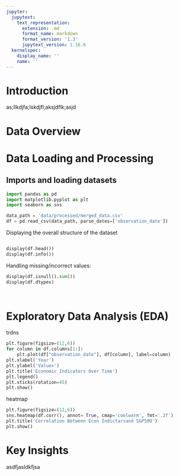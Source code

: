 ```yaml
---
jupyter:
  jupytext:
    text_representation:
      extension: .md
      format_name: markdown
      format_version: '1.3'
      jupytext_version: 1.16.6
  kernelspec:
    display_name: ''
    name: ''
---
```

# Introduction
as;llkdjfa;lskdjfl;aksjdflk;asjd


# Data Overview


# Data Loading and Processing
## Imports and loading datasets

```python
import pandas as pd
import matplotlib.pyplot as plt
import seaborn as sns

data_path = 'data/processed/merged_data.csv'
df = pd.read_csv(data_path, parse_dates=['observation_date'])
```

Displaying the overall structure of the dataset

```py

display(df.head())
display(df.info())

```
Handling missing/incorrect values:
```py
display(df.isnull().sum())
display(df.dtypes)




```

# Exploratory Data Analysis (EDA)

trdns

```py
plt.figure(figsize=(12,6))
for column in df.columns[1:]:
    plt.plot(df["observation_date"], df[column], label=column)
plt.xlabel('Year')
plt.ylabel('Values')
plt.title('Economic Indicators Over Time')
plt.legend()
plt.xticks(rotation=45)
plt.show()

```

heatmap
```py
plt.figure(figsize=(12,6))
sns.heatmap(df.corr(), annot= True, cmap='coolwarm', fmt='.2f')
plt.title('Correlation Between Econ Indictarsand S&P50O')
plt.show()

```

# Key Insights


asdfjasldkfjsa
